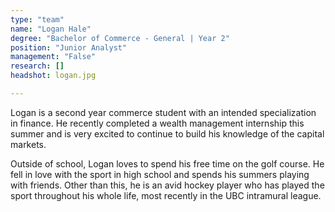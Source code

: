 ```yaml
---
type: "team"
name: "Logan Hale"
degree: "Bachelor of Commerce - General | Year 2"
position: "Junior Analyst"
management: "False"
research: []
headshot: logan.jpg

---
```


Logan is a second year commerce student with an intended specialization in finance. He recently completed a wealth management internship this summer and is very excited to continue to build his knowledge of the capital markets.

Outside of school, Logan loves to spend his free time on the golf course. He fell in love with the sport in high school and spends his summers playing with friends. Other than this, he is an avid hockey player who has played the sport throughout his whole life, most recently in the UBC intramural league.
